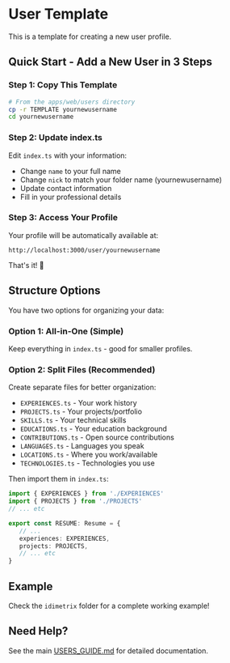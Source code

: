 # User Template

This is a template for creating a new user profile.

## Quick Start - Add a New User in 3 Steps

### Step 1: Copy This Template

```bash
# From the apps/web/users directory
cp -r TEMPLATE yournewusername
cd yournewusername
```

### Step 2: Update index.ts

Edit `index.ts` with your information:

- Change `name` to your full name
- Change `nick` to match your folder name (yournewusername)
- Update contact information
- Fill in your professional details

### Step 3: Access Your Profile

Your profile will be automatically available at:

```
http://localhost:3000/user/yournewusername
```

That's it! 🎉

## Structure Options

You have two options for organizing your data:

### Option 1: All-in-One (Simple)

Keep everything in `index.ts` - good for smaller profiles.

### Option 2: Split Files (Recommended)

Create separate files for better organization:

- `EXPERIENCES.ts` - Your work history
- `PROJECTS.ts` - Your projects/portfolio
- `SKILLS.ts` - Your technical skills
- `EDUCATIONS.ts` - Your education background
- `CONTRIBUTIONS.ts` - Open source contributions
- `LANGUAGES.ts` - Languages you speak
- `LOCATIONS.ts` - Where you work/available
- `TECHNOLOGIES.ts` - Technologies you use

Then import them in `index.ts`:

```typescript
import { EXPERIENCES } from './EXPERIENCES'
import { PROJECTS } from './PROJECTS'
// ... etc

export const RESUME: Resume = {
   // ...
   experiences: EXPERIENCES,
   projects: PROJECTS,
   // ... etc
}
```

## Example

Check the `idimetrix` folder for a complete working example!

## Need Help?

See the main [USERS_GUIDE.md](/USERS_GUIDE.md) for detailed documentation.
